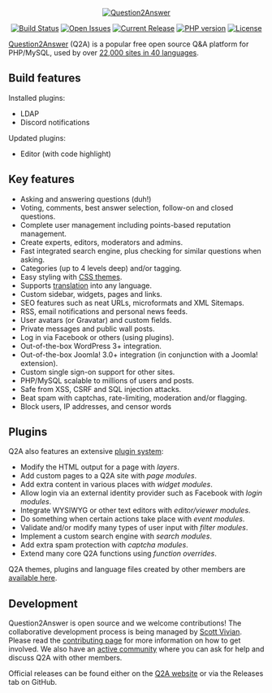 <p align="center">
    <a href="https://www.question2answer.org/">
        <img src="https://www.question2answer.org/images/question2answer-logo-350x40.png" alt="Question2Answer" />
    </a>
</p>

<p align="center">
	<a href="https://travis-ci.org/q2a/question2answer/branches"><img src="https://img.shields.io/travis/q2a/question2answer/dev.svg" alt="Build Status"></a>
	<a href="https://github.com/q2a/question2answer/issues"><img src="https://img.shields.io/github/issues/q2a/question2answer.svg" alt="Open Issues"></a>
	<a href="https://github.com/q2a/question2answer/releases"><img src="https://img.shields.io/github/release/q2a/question2answer.svg" alt="Current Release"></a>
	<a href="https://docs.question2answer.org/install/"><img src="https://img.shields.io/travis/php-v/q2a/question2answer/dev.svg" alt="PHP version"></a>
	<a href="https://www.question2answer.org/license.php"><img src="https://img.shields.io/badge/License-GPL-green.svg" alt="License"></a>
</p>

[Question2Answer][Q2A] (Q2A) is a popular free open source Q&A platform for PHP/MySQL, used by over [22,000 sites in 40 languages][3].

## Build features

Installed plugins:

- LDAP
- Discord notifications

Updated plugins:

- Editor (with code highlight)

## Key features

- Asking and answering questions (duh!)
- Voting, comments, best answer selection, follow-on and closed questions.
- Complete user management including points-based reputation management.
- Create experts, editors, moderators and admins.
- Fast integrated search engine, plus checking for similar questions when asking.
- Categories (up to 4 levels deep) and/or tagging.
- Easy styling with [CSS themes][6].
- Supports [translation][7] into any language.
- Custom sidebar, widgets, pages and links.
- SEO features such as neat URLs, microformats and XML Sitemaps.
- RSS, email notifications and personal news feeds.
- User avatars (or Gravatar) and custom fields.
- Private messages and public wall posts.
- Log in via Facebook or others (using plugins).
- Out-of-the-box WordPress 3+ integration.
- Out-of-the-box Joomla! 3.0+ integration (in conjunction with a Joomla! extension).
- Custom single sign-on support for other sites.
- PHP/MySQL scalable to millions of users and posts.
- Safe from XSS, CSRF and SQL injection attacks.
- Beat spam with captchas, rate-limiting, moderation and/or flagging.
- Block users, IP addresses, and censor words


## Plugins

Q2A also features an extensive [plugin system][5]:

- Modify the HTML output for a page with *layers*.
- Add custom pages to a Q2A site with *page modules*.
- Add extra content in various places with *widget modules*.
- Allow login via an external identity provider such as Facebook with *login modules*.
- Integrate WYSIWYG or other text editors with *editor/viewer modules*.
- Do something when certain actions take place with *event modules*.
- Validate and/or modify many types of user input with *filter modules*.
- Implement a custom search engine with *search modules*.
- Add extra spam protection with *captcha modules*.
- Extend many core Q2A functions using *function overrides*.

Q2A themes, plugins and language files created by other members are [available here][8].


## Development

Question2Answer is open source and we welcome contributions! The collaborative development process is being managed by [Scott Vivian][1]. Please read the [contributing page][2] for more information on how to get involved. We also have an [active community][4] where you can ask for help and discuss Q2A with other members.

Official releases can be found either on the [Q2A website][Q2A] or via the Releases tab on GitHub.


[Q2A]: https://www.question2answer.org/
[1]: https://www.question2answer.org/qa/user/Scott
[2]: https://github.com/q2a/question2answer/blob/master/CONTRIBUTING.md
[3]: https://www.question2answer.org/sites.php
[4]: https://www.question2answer.org/qa/
[5]: https://docs.question2answer.org/plugins/
[6]: https://docs.question2answer.org/themes/
[7]: https://docs.question2answer.org/translate/
[8]: https://docs.question2answer.org/addons/
